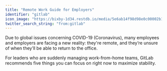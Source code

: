 ```yaml
---
title: "Remote Work Guide for Employers"
identifier: "gitlab"
icon_image: "https://bixby-1d34.restdb.io/media/5e6ab14f98d98e0c00002b16"
twitter_search_string: "from:gitlab"
---
```

Due to global issues concerning COVID-19 (Coronavirus), many employees and employers are facing a new reality: they're remote, and they’re unsure of when they’ll be able to return to the office.

For leaders who are suddenly managing work-from-home teams, GitLab recommends five things you can focus on right now to maximize stability.